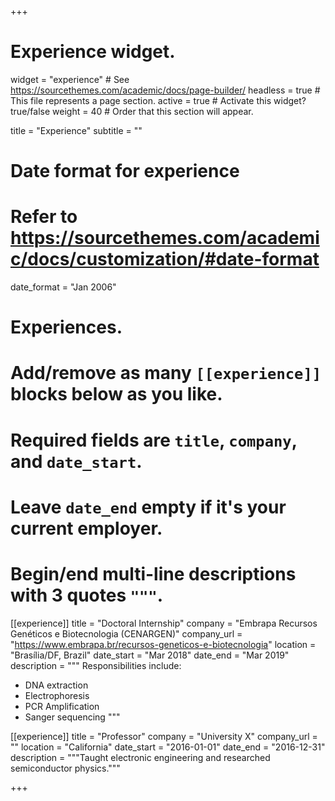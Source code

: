 +++
# Experience widget.
widget = "experience"  # See https://sourcethemes.com/academic/docs/page-builder/
headless = true  # This file represents a page section.
active = true  # Activate this widget? true/false
weight = 40  # Order that this section will appear.

title = "Experience"
subtitle = ""

# Date format for experience
#   Refer to https://sourcethemes.com/academic/docs/customization/#date-format
date_format = "Jan 2006"

# Experiences.
#   Add/remove as many `[[experience]]` blocks below as you like.
#   Required fields are `title`, `company`, and `date_start`.
#   Leave `date_end` empty if it's your current employer.
#   Begin/end multi-line descriptions with 3 quotes `"""`.
[[experience]]
  title = "Doctoral Internship"
  company = "Embrapa Recursos Genéticos e Biotecnologia (CENARGEN)"
  company_url = "https://www.embrapa.br/recursos-geneticos-e-biotecnologia"
  location = "Brasília/DF, Brazil"
  date_start = "Mar 2018"
  date_end = "Mar 2019"
  description = """
  Responsibilities include:
  
  * DNA extraction
  * Electrophoresis
  * PCR Amplification
  * Sanger sequencing
  """

[[experience]]
  title = "Professor"
  company = "University X"
  company_url = ""
  location = "California"
  date_start = "2016-01-01"
  date_end = "2016-12-31"
  description = """Taught electronic engineering and researched semiconductor physics."""

+++
